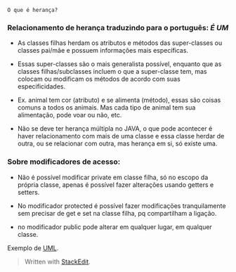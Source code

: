 	O que é herança?

### Relacionamento de herança traduzindo para o português: *É UM*

- As classes filhas herdam os atributos e métodos das super-classes ou classes pai/mãe e possuem informações mais específicas.
- Essas super-classes são o mais generalista possível, enquanto que as classes filhas/subclasses incluem o que a super-classe tem, mas colocam ou modificam os métodos de acordo com suas especificidades.

- Ex. animal tem cor (atributo) e se alimenta (método), essas são coisas comuns a todos os animais. Mas cada tipo de animal tem sua alimentação, pode voar ou não, etc.

- Não se deve ter herança múltipla no JAVA, o que pode acontecer é haver relacionamento com mais de uma classe e essa classe herdar de outra, ou se relacionar com outra, mas herança em si, só existe uma.

### Sobre modificadores de acesso: 

- Não é possível modificar private em classe filha, só no escopo da própria classe, apenas é possível fazer alterações usando getters e setters.

- No modificador protected é possível fazer modificações tranquilamente sem precisar de get e set na classe filha, pq compartilham a ligação.

- no modificador public pode alterar em qualquer lugar, em qualquer classe.

Exemplo de [UML](https://github.com/1pretom/CertifiedTechDeveloper/blob/6ea32daeb16d2a2c302c2b097e2f1f25067b4e86/Programacao-Orientada-a-Objetos/Aula8/Clinica-Dr-Lopez-relacoes-de-heranca.drawio.png).



> Written with [StackEdit](https://stackedit.io/).
